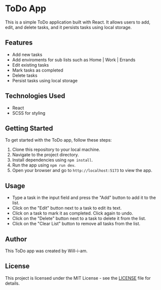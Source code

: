 # ToDo App

This is a simple ToDo application built with React. It allows users to add, edit, and delete tasks, and it persists tasks using local storage.

## Features

- Add new tasks
- Add enviroments for sub lists such as Home | Work | Errands
- Edit existing tasks
- Mark tasks as completed
- Delete tasks
- Persist tasks using local storage

## Technologies Used

- React
- SCSS for styling

## Getting Started

To get started with the ToDo app, follow these steps:

1. Clone this repository to your local machine.
2. Navigate to the project directory.
3. Install dependencies using `npm install`.
4. Run the app using `npm run dev`.
5. Open your browser and go to `http://localhost:5173` to view the app.

## Usage

- Type a task in the input field and press the "Add" button to add it to the list.
- Click on the "Edit" button next to a task to edit its text.
- Click on a task to mark it as completed. Click again to undo.
- Click on the "Delete" button next to a task to delete it from the list.
- Click on the "Clear List" button to remove all tasks from the list.

## Author

This ToDo app was created by Will-i-am.

## License

This project is licensed under the MIT License - see the [LICENSE](LICENSE) file for details.
